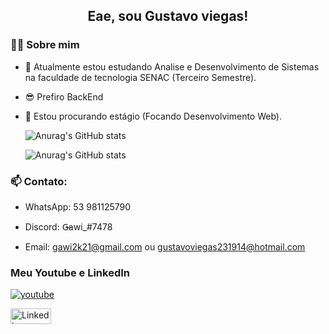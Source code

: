 <h2 align="center"> Eae, sou Gustavo viegas!</h2>

<h3> 👨‍💻 Sobre mim</h3>

- 🌱 Atualmente estou estudando Analise e Desenvolvimento de Sistemas na faculdade de tecnologia SENAC (Terceiro Semestre).
- 😎 Prefiro BackEnd
- 👯 Estou procurando estágio (Focando Desenvolvimento Web). 

  ![Anurag's GitHub stats](https://github-readme-stats.vercel.app/api?username=GustavoViegas8&show_icons=true&theme=tokyonight)
  
  ![Anurag's GitHub stats](https://github-readme-stats.vercel.app/api/top-langs/?username=GustavoViegas8&hide=html&layout=compact&theme=tokyonight)

 <h3> 📫 Contato:</h3>
 
  - WhatsApp: 53 981125790
  
  - Discord: G̶awi_#7478
  
  - Email: gawi2k21@gmail.com ou gustavoviegas231914@hotmail.com

<h3> Meu Youtube e LinkedIn</h3>
 <a href="https://www.youtube.com/channel/UCQzQ3vyOhPwzxYh4vRpyiWA/featured"><img alt="youtube" src="https://img.shields.io/youtube/channel/views/UCQzQ3vyOhPwzxYh4vRpyiWA?label=Gawi_&style=social"></a>
<p> </p>
<a href="https://www.linkedin.com/in/gustavo-viegas-8989a01b4/"><img width="65px" height="25px" src="https://www.tmf-group.com/-/media/images/logos/case-study-logos/linkedin.png" alt="Linkedin"></a>
